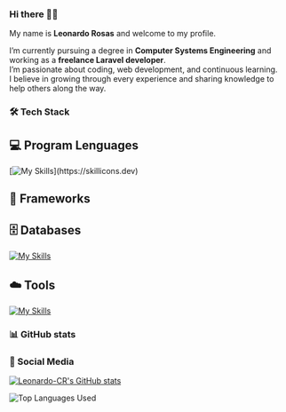 ### Hi there 👋🎉

My name is **Leonardo Rosas** and welcome to my profile.

I’m currently pursuing a degree in **Computer Systems Engineering** and working as a **freelance Laravel developer**.  
I’m passionate about coding, web development, and continuous learning.  
I believe in growing through every experience and sharing knowledge to help others along the way.

### 🛠️ Tech Stack
## 💻 Program Lenguages 

[![My Skills](https://skillicons.dev/icons?i=php,laravel,py,)](https://skillicons.dev)

## 🧰 Frameworks

## 🗄️ Databases
[![My Skills](https://skillicons.dev/icons?i=postgres,mysql)](https://skillicons.dev)

## ☁️ Tools

[![My Skills](https://skillicons.dev/icons?i=git,githup)](https://skillicons.dev)

### :bar_chart: GitHub stats

### 💬 Social Media

[![Leonardo-CR's GitHub stats](https://github-readme-stats.vercel.app/api?username=Leonardo-CR&count_private=true&show_icons=true&theme=dark)](https://github.com/anuraghazra/github-readme-stats)

![Top Languages Used](https://github-readme-stats.vercel.app/api/top-langs/?username=Leonardo-CR&show_icons=true&theme=dark)



